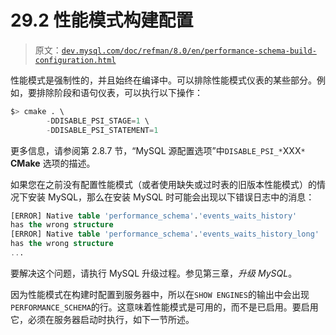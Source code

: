 # 29.2 性能模式构建配置

> 原文：[`dev.mysql.com/doc/refman/8.0/en/performance-schema-build-configuration.html`](https://dev.mysql.com/doc/refman/8.0/en/performance-schema-build-configuration.html)

性能模式是强制性的，并且始终在编译中。可以排除性能模式仪表的某些部分。例如，要排除阶段和语句仪表，可以执行以下操作：

```sql
$> cmake . \
        -DDISABLE_PSI_STAGE=1 \
        -DDISABLE_PSI_STATEMENT=1
```

更多信息，请参阅第 2.8.7 节，“MySQL 源配置选项”中`DISABLE_PSI_*`XXX`*` **CMake** 选项的描述。

如果您在之前没有配置性能模式（或者使用缺失或过时表的旧版本性能模式）的情况下安装 MySQL，那么在安装 MySQL 时可能会出现以下错误日志中的消息：

```sql
[ERROR] Native table 'performance_schema'.'events_waits_history'
has the wrong structure
[ERROR] Native table 'performance_schema'.'events_waits_history_long'
has the wrong structure
...
```

要解决这个问题，请执行 MySQL 升级过程。参见第三章，*升级 MySQL*。

因为性能模式在构建时配置到服务器中，所以在`SHOW ENGINES`的输出中会出现`PERFORMANCE_SCHEMA`的行。这意味着性能模式是可用的，而不是已启用。要启用它，必须在服务器启动时执行，如下一节所述。
